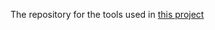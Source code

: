 The repository for the tools used in [this project](https://docs.google.com/document/d/1a4X0y1_1zsPMw5ieyAu71aHfNmfViFGg9NFt7ar13mc/edit?usp=sharing)
